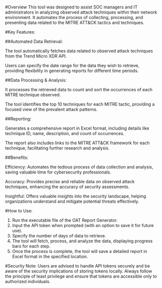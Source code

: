 #Overview
This tool was designed to assist SOC managers and IT administrators in analyzing observed attack techniques within their network environment. It automates the process of collecting, processing, and presenting data related to the MITRE ATT&CK tactics and techniques.

#Key Features:
	
##Automated Data Retrieval:
	
The tool automatically fetches data related to observed attack techniques from the Trend Micro XDR API.
		
Users can specify the date range for the data they wish to retrieve, providing flexibility in generating reports for different time periods.
	
##Data Processing & Analysis:
			
It processes the retrieved data to count and sort the occurrences of each MITRE technique observed.
		
The tool identifies the top 10 techniques for each MITRE tactic, providing a focused view of the prevalent attack patterns.
	
##Reporting:
	
Generates a comprehensive report in Excel format, including details like technique ID, name, description, and count of occurrences.
		
The report also includes links to the MITRE ATT&CK framework for each technique, facilitating further research and analysis. 

##Benefits:
	
Efficiency: Automates the tedious process of data collection and analysis, saving valuable time for cybersecurity professionals.
	
Accuracy: Provides precise and reliable data on observed attack techniques, enhancing the accuracy of security assessments.
	
Insightful: Offers valuable insights into the security landscape, helping organizations understand and mitigate potential threats effectively.


#How to Use:
1. Run the executable file of the OAT Report Generator.
2. Input the API token when prompted (with an option to save it for future use).
3. Specify the number of days of data to retrieve.
4. The tool will fetch, process, and analyze the data, displaying progress bars for each step.
5. Once the process is complete, the tool will save a detailed report in Excel format in the specified location.

#Security Note:
Users are advised to handle API tokens securely and be aware of the security implications of storing tokens locally. Always follow the principle of least privilege and ensure that tokens are accessible only to authorized individuals.